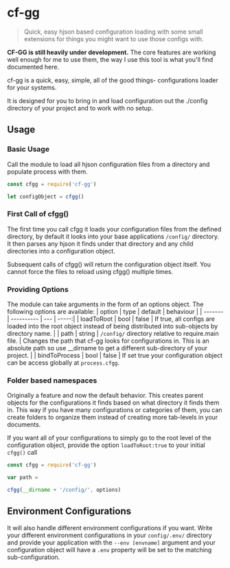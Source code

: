 # cf-gg
> Quick, easy hjson based configuration loading with some small extensions for things you might want to use those configs with.


**CF-GG is still heavily under development.** The core features are working well enough for me to use them, the way I use this tool is what you'll find documented here.

cf-gg is a quick, easy, simple, all of the good things- configurations loader for your systems.

It is designed for you to bring in and load configuration out the ./config directory of your project and to work with no setup.


## Usage

### Basic Usage
Call the module to load all hjson configuration files from a directory and populate process with them.

 ```js
 const cfgg = require('cf-gg')

 let configObject = cfgg()
 
 ```

### First Call of cfgg()
The first time you call cfgg it loads your configuration files from the defined directory, by default it looks into your base applications `/config/` directory. It then parses any hjson it finds under that directory and any child directories into a configuration object.

Subsequent calls of cfgg() will return the configuration object itself. You cannot force the files to reload using cfgg() multiple times.

### Providing Options
The module can take arguments in the form of an options object. The following options are available:
| option | type | default | behaviour |
| ------- | ---------- | --- | -----:|
| loadToRoot | bool | false | If true, all configs are loaded into the root object instead of being distributed into sub-objects by directory name. |
| path | string | `/config/` directory relative to require.main file. | Changes the path that cf-gg looks for configurations in. This is an absolute path so use __dirname to get a different sub-directory of your project. |
| bindToProcess | bool | false | If set true your configuration object can be access globally at `process.cfgg`.


 ### Folder based namespaces
Originally a feature and now the default behavior. This creates parent objects for the configurations it finds based on what directory it finds them in. This way if you have many configurations or categories of them, you can create folders to organize them instead of creating more tab-levels in your documents.

If you want all of your configurations to simply go to the root level of the configuration object, provide the option `loadToRoot:true` to your initial `cfgg()` call


 ```js
 const cfgg = require('cf-gg')

var path = 

 cfgg(__dirname + '/config/', options)
 
 ```

 ## Environment Configurations

It will also handle different environment configurations if you want. Write your different environment configurations in your `config/.env/` directory and provide your application with the `--env [envname]` argument and your configuration object will have a `.env` property will be set to the matching sub-configuration.

